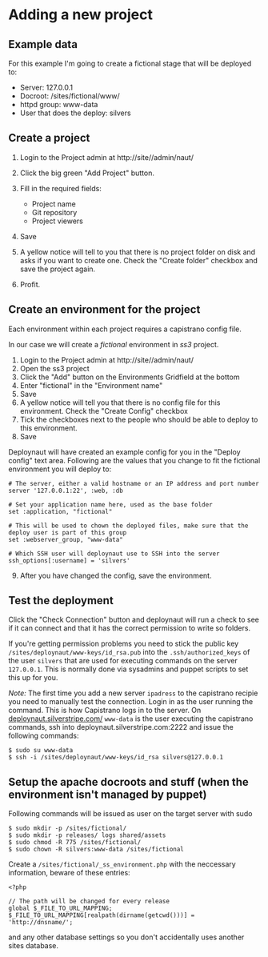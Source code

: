 # Adding a new project

## Example data

For this example I'm going to create a fictional stage that will be deployed to:

- Server: 127.0.0.1
- Docroot: /sites/fictional/www/
- httpd group: www-data
- User that does the deploy: silvers

## Create a project

 1) Login to the Project admin at http://site//admin/naut/
 2) Click the big green "Add Project" button.
 3) Fill in the required fields:

    * Project name
    * Git repository
    * Project viewers

 4) Save
 5) A yellow notice will tell to you that there is no project folder on disk and asks if you want to create one. Check
 the "Create folder" checkbox and save the project again.
 6) Profit.

## Create an environment for the project

Each environment within each project requires a capistrano config file.

In our case we will create a *fictional* environment in *ss3* project.

 1) Login to the Project admin at http://site//admin/naut/
 2) Open the ss3 project
 3) Click the "Add" button on the Environments Gridfield at the bottom
 4) Enter "fictional" in the "Environment name"
 5) Save
 6) A yellow notice will tell you that there is no config file for this environment. Check the "Create Config" checkbox
 7) Tick the checkboxes next to the people who should be able to deploy to this environment.
 8) Save

Deploynaut will have created an example config for you in the "Deploy config" text area. Following are the values that you change to fit the fictional environment you will deploy to:

	# The server, either a valid hostname or an IP address and port number
	server '127.0.0.1:22', :web, :db

	# Set your application name here, used as the base folder
	set :application, "fictional"

	# This will be used to chown the deployed files, make sure that the deploy user is part of this group
	set :webserver_group, "www-data"

	# Which SSH user will deploynaut use to SSH into the server
	ssh_options[:username] = 'silvers'

9) After you have changed the config, save the environment.

## Test the deployment

Click the "Check Connection" button and deploynaut will run a check to see if it can connect and that it has the correct permission to write so folders.

If you're getting permission problems you need to stick the public key `/sites/deploynaut/www-keys/id_rsa.pub` into the `.ssh/authorized_keys` of the user `silvers` that are used for executing commands on the server `127.0.0.1`. This is normally done via sysadmins and puppet scripts to set this up for you.

_Note:_ The first time you add a new server `ipadress` to the capistrano recipie you need to manually test the connection. Login in as the user running the command. This is how Capistrano logs in to the server. On [deploynaut.silverstripe.com/](http://deploynaut.silverstripe.com/) `www-data` is the user executing the capistrano commands, ssh into deploynaut.silverstripe.com:2222 and issue the following commands:

	$ sudo su www-data 
	$ ssh -i /sites/deploynaut/www-keys/id_rsa silvers@127.0.0.1

## Setup the apache docroots and stuff (when the environment isn't managed by puppet)

Following commands will be issued as user on the target server with sudo

	$ sudo mkdir -p /sites/fictional/
	$ sudo mkdir -p releases/ logs shared/assets
	$ sudo chmod -R 775 /sites/fictional/
	$ sudo chown -R silvers:www-data /sites/fictional

Create a `/sites/fictional/_ss_environment.php` with the neccessary information, beware of these entries:

	<?php

	// The path will be changed for every release
	global $_FILE_TO_URL_MAPPING;
	$_FILE_TO_URL_MAPPING[realpath(dirname(getcwd()))] = 'http://dnsname/';

and any other database settings so you don't accidentally uses another sites database.